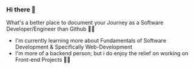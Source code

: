 ### Hi there 👋

What's a better place to document your Journey as a Software Developer/Engineer than Github 👨‍💻
  -  I'm currently learning more about Fundamentals of Software Development & Specifically Web-Development
  -  I'm more of a backend person; but i do enjoy the relief on working on Front-end Projects 👨‍🎨

